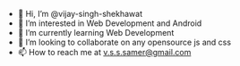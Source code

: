 - 👋 Hi, I’m @vijay-singh-shekhawat
- 👀 I’m interested in Web Development and Android
- 🌱 I’m currently learning Web Development
- 💞️ I’m looking to collaborate on any opensource js and css 
- 📫 How to reach me at v.s.s.samer@gmail.com

<!---
 i am graduate from Computer science. 
 i try to make reusable things that help other to use his project 
 
 so without weast your time lets begin....
--->
